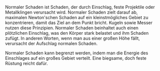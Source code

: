 Normaler Schaden ist Schaden, der durch Einschlag, feste Projektile oder
Metallklingen verursacht wird. Normaler Schaden zielt darauf ab,
maximalen Newton'schen Schaden auf ein kleinstmögliches Gebiet zu
konzentrieren, damit das Ziel an dem Punkt bricht. Kugeln sowie Messer
nutzen diese Prinzipien. Normaler Schaden beinhaltet auch einen
plötzlichen Einschlag, was den Körper stark belastet und ihm Schaden
zufügt. In anderen Worten, wenn man aus einer großen Höhe fällt,
verursacht der Aufschlag normalen Schaden.

Normaler Schaden kann begrenzt werden, indem man die Energie des
Einschlages auf ein großes Gebiet verteilt. Eine biegsame, doch feste
Rüstung reicht dafür.